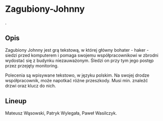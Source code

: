 # Zagubiony-Johnny
.

## Opis

Zagubiony Johnny jest grą tekstową, w której główny bohater - haker - siedzi 
przed komputerem i pomaga swojemu współpracownikowi w zbrodni wydostać się z budynku niezauważonym.
Śledzi on przy tym jego postęp przez przejęty monitoring.

Polecenia są wpisywane tekstowo, w języku polskim. Na swojej drodze współpracownik, 
może napotkać różne przeszkody. Musi min. znaleźć drzwi oraz klucz do nich.

## Lineup

Mateusz Wąsowski,
Patryk Wylegała,
Paweł Wasilczyk.
